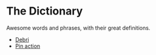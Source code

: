 # The Dictionary

Awesome words and phrases, with their great definitions.

- [Debri](definitions/debri.md)
- [Pin action](definitions/pin-action.md)
